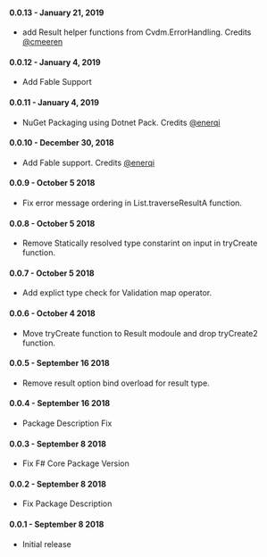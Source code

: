 #### 0.0.13 - January 21, 2019
* add Result helper functions from Cvdm.ErrorHandling. Credits [@cmeeren](https://github.com/cmeeren)

#### 0.0.12 - January 4, 2019
* Add Fable Support

#### 0.0.11 - January 4, 2019
* NuGet Packaging using Dotnet Pack. Credits [@enerqi](www.github.com/enerqi)

#### 0.0.10 - December 30, 2018
* Add Fable support. Credits [@enerqi](www.github.com/enerqi)

#### 0.0.9 - October 5 2018
* Fix error message ordering in List.traverseResultA function.

#### 0.0.8 - October 5 2018
* Remove Statically resolved type constarint on input in tryCreate function.

#### 0.0.7 - October 5 2018
* Add explict type check for Validation map operator.

#### 0.0.6 - October 4 2018
* Move tryCreate function to Result modoule and drop tryCreate2 function.

#### 0.0.5 - September 16 2018
* Remove result option bind overload for result type.

#### 0.0.4 - September 16 2018
* Package Description Fix

#### 0.0.3 - September 8 2018
* Fix F# Core Package Version

#### 0.0.2 - September 8 2018
* Fix Package Description

#### 0.0.1 - September 8 2018
* Initial release